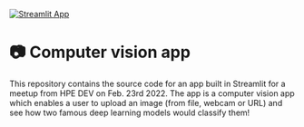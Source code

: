 
[![Streamlit App](https://static.streamlit.io/badges/streamlit_badge_black_white.svg)](DEPLOYED_APP_URL)

# 📷 Computer vision app

This repository contains the source code for an app built in Streamlit for a meetup from HPE DEV on Feb. 23rd 2022. The app is a computer vision app which enables a user to upload an image (from file, webcam or URL) and see how two famous deep learning models would classify them!